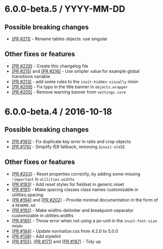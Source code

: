 
6.0.0-beta.5 / YYYY-MM-DD
==================

## Possible breaking changes
  * [[PR #211]](https://github.com/inuitcss/inuitcss/pull/211) - Rename tables objects: use singular

## Other fixes or features
  * [[PR #229]](https://github.com/inuitcss/inuitcss/pull/229) - Create this changelog file
  * [[PR #215]](https://github.com/inuitcss/inuitcss/pull/215) and [[PR #216]](https://github.com/inuitcss/inuitcss/pull/216) - Use simpler value for example global transitions variable
  * [[PR #213]](https://github.com/inuitcss/inuitcss/pull/213) - add some rules to the `inuit-hidden-visually` mixin
  * [[PR #209]](https://github.com/inuitcss/inuitcss/pull/209) - Fix typo in the title banner in `objects.wrapper`
  * [[PR #205]](https://github.com/inuitcss/inuitcss/pull/205) - Remove warning banner from `settings.core`


6.0.0-beta.4 / 2016-10-18
=========================

## Possible breaking changes
  * [[PR #183]](https://github.com/inuitcss/inuitcss/pull/183) - Fix duplicate key error in ratio and crop objects
  * [[PR #176]](https://github.com/inuitcss/inuitcss/pull/176) - Simplify IE8 fallback, removing `$inuit-oldIE`

## Other fixes or features
  * [[PR #203]](https://github.com/inuitcss/inuitcss/pull/203) - Reset properties correctly, by adding some missing `!important` in `utilities.widths`
  * [[PR #193]](https://github.com/inuitcss/inuitcss/pull/193) - Add reset styles for fieldset in generic.reset
  * [[PR #191]](https://github.com/inuitcss/inuitcss/pull/191) - Make spacing classes class names customizable in utilities.spacing
  * [[PR #194]](https://github.com/inuitcss/inuitcss/pull/194) and [[PR #202]](https://github.com/inuitcss/inuitcss/pull/202) - Provide minimal documentation in the form of a `README.md`
  * [[PR #192]](https://github.com/inuitcss/inuitcss/pull/192) - Make widths-delimiter and breakpoint-separator customizable in utilities.widths
  * [[PR #185]](https://github.com/inuitcss/inuitcss/pull/185) - Throw error when not using a px-unit in the `inuit-font-size` mixin
  * [[PR #184]](https://github.com/inuitcss/inuitcss/pull/184) - Update normalize.css from 4.2.0 to 5.0.0
  * [[PR #138]](https://github.com/inuitcss/inuitcss/pull/138) - Add stylelint
  * [[PR #155]](https://github.com/inuitcss/inuitcss/pull/155), [[PR #171]](https://github.com/inuitcss/inuitcss/pull/171) and [[PR #187]](https://github.com/inuitcss/inuitcss/pull/187) - Tidy up